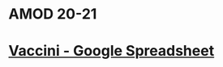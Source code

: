 # AMOD 20-21

# <a href="https://docs.google.com/spreadsheets/d/1PvHamXquJCcsiUy20ZT_gF39E7UGGuekJ0ZvUBTFp-g/edit?usp=sharing">Vaccini - Google Spreadsheet</a>
